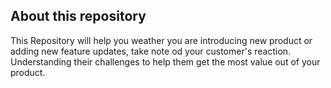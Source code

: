 ## About this repository 

This Repository will help you weather you are introducing new product or adding new feature updates, take note od your customer's reaction. Understanding their challenges to help them get the most value out of your product.